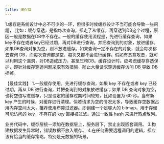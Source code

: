 ```yaml
---
title: 缓存篇
---
```


1.缓存是系统设计中必不可少的一环，但很多时候缓存设计不当可能会导致一些问题，
比如：缓存穿透，是指每次查询，都走了从缓存，再穿透到DB这个过程，原因一般是数据在DB中不存在。一般的缓存使用流程是，先进行缓存查询，如果key不存在或者key已经过期，再对DB进行查询，并把查询到的对象，放进缓存。如果DB查询对象为空，则不放进缓存。如果查询一定不存在的对象，就会每次都去查询 DB，而每次查询都是空，每次又都不会进行缓存。假如有恶意攻击，就可以利用这个漏洞，对DB造成压力，甚至压垮DB。缓存设计时，应考虑缓存穿透保护，即针对缓存穿透问题采取有效措施，防止大量请求穿透缓存访问 DB 导致 DB 挂掉。

【最佳实践】
1.一般缓存使用，先进行缓存查询，如果 key 不存在或者 key 已经过期，再从 DB 进行查询，并把查询到的对象放进缓存；如果 DB 查询对象为空，也将空值写进缓存，只是设定的缓存过期时间较短，比如设置为 60 秒。当有新 key 产生的时候，对缓存进行清理。倘若请求为空的情况太多，导致缓存空数据占用内存空间太大，推荐使用布隆过滤器。即创建一个足够大的 bitmap，用于存储可能访问的 key，不存在的 key 直接被过滤。通过一致性 hash 来进行热点散列。

业务代码中，缓存层统一添加在数据层上，服务层下，禁止出现嵌套调用。
3.构建数据发生异常时，错误数据不放入缓存。
4.在任何需要远程调用的逻辑，都应该有恰当的缓存策略，特别是元数据的场景。